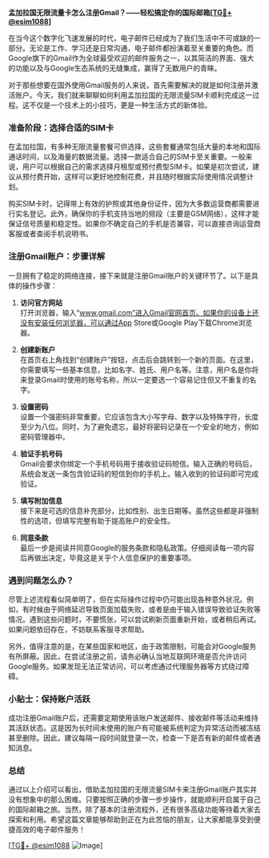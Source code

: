 **孟加拉国无限流量卡怎么注册Gmail？——轻松搞定你的国际邮箱[[TG💪+ @esim1088](https://t.me/s/esim1088)]**

在当今这个数字化飞速发展的时代，电子邮件已经成为了我们生活中不可或缺的一部分。无论是工作、学习还是日常沟通，电子邮件都扮演着至关重要的角色。而Google旗下的Gmail作为全球最受欢迎的邮件服务之一，以其简洁的界面、强大的功能以及与Google生态系统的无缝集成，赢得了无数用户的青睐。

对于那些想要在国外使用Gmail服务的人来说，首先需要解决的就是如何注册并激活账户。今天，我们就来聊聊如何利用孟加拉国的无限流量SIM卡顺利完成这一过程。这不仅是一个技术上的小技巧，更是一种生活方式的新体验。

### 准备阶段：选择合适的SIM卡

在孟加拉国，有多种无限流量套餐可供选择，这些套餐通常包括大量的本地和国际通话时间，以及海量的数据流量。选择一款适合自己的SIM卡至关重要。一般来说，用户可以根据自己的需求选择月租型或预付费型SIM卡。如果是初次尝试，建议从预付费开始，这样可以更好地控制花费，并且随时根据实际使用情况调整计划。

购买SIM卡时，记得带上有效的护照或其他身份证件，因为大多数运营商都需要进行实名登记。此外，确保你的手机支持当地的频段（主要是GSM网络），这样才能保证信号质量和稳定性。如果你不确定自己的手机是否兼容，可以直接咨询运营商客服或者查阅手机说明书。

### 注册Gmail账户：步骤详解

一旦拥有了稳定的网络连接，接下来就是注册Gmail账户的关键环节了。以下是具体的操作步骤：

1. **访问官方网站**  
   打开浏览器，输入“www.gmail.com”进入Gmail官网首页。如果你的设备上还没有安装任何浏览器，可以通过App Store或Google Play下载Chrome浏览器。

2. **创建新账户**  
   在首页右上角找到“创建账户”按钮，点击后会跳转到一个新的页面。在这里，你需要填写一些基本信息，比如名字、姓氏、用户名等。注意，用户名是你将来登录Gmail时使用的账号名称，所以一定要选一个容易记住但又不重复的名字。

3. **设置密码**  
   设置一个强密码非常重要，它应该包含大小写字母、数字以及特殊字符，长度至少为八位。同时，为了避免遗忘，最好将密码记录在一个安全的地方，例如密码管理器中。

4. **验证手机号码**  
   Gmail会要求你绑定一个手机号码用于接收验证码短信。输入正确的号码后，系统会发送一条包含验证码的短信到你的手机上。输入收到的验证码即可完成验证。

5. **填写附加信息**  
   接下来是可选的信息补充部分，比如性别、出生日期等。虽然这些都是非强制性的选项，但填写完整有助于提高账户的安全性。

6. **同意条款**  
   最后一步是阅读并同意Google的服务条款和隐私政策。仔细阅读每一项内容后再做出决定，毕竟这是关乎个人信息保护的重要事项。

### 遇到问题怎么办？

尽管上述流程看似简单明了，但在实际操作过程中仍可能出现各种意外状况。例如，有时候由于网络延迟导致页面加载失败，或者是由于输入错误导致验证失败等情况。遇到这些问题时，不要慌张，可以尝试刷新页面重新开始，或者稍后再试。如果问题依旧存在，不妨联系客服寻求帮助。

另外，值得注意的是，在某些国家和地区，由于政策限制，可能会对Google服务有所屏蔽。因此，在尝试注册之前，请务必确认当地互联网环境是否允许访问Google服务。如果发现无法正常访问，可以考虑通过代理服务器等方式绕过障碍。

### 小贴士：保持账户活跃

成功注册Gmail账户后，还需要定期使用该账户发送邮件、接收邮件等活动来维持其活跃状态。这是因为长时间未使用的账户有可能被系统判定为异常活动而被冻结甚至删除。因此，建议每隔一段时间就登录一次，检查一下是否有新的邮件或者通知消息。

### 总结

通过以上介绍可以看出，借助孟加拉国的无限流量SIM卡来注册Gmail账户其实并没有想象中的那么困难。只要按照正确的步骤一步步操作，就能顺利开启属于自己的国际邮箱之旅。当然，除了基本的注册流程外，还有很多高级功能等待着大家去探索和利用。希望这篇文章能够帮助到正在为此苦恼的朋友，让大家都能享受到便捷高效的电子邮件服务！

[[TG💪+ @esim1088](https://t.me/s/esim1088) ![Image](https://i.postimg.cc/4NQfJmqS/Snipaste-2025-05-13-00-14-12.png)]